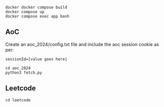 ```
docker docker compose build
docker compose up
docker compose exec app bash
```


## AoC

Create an aoc_2024/config.txt file and include the aoc session cookie as per:
```
sessionId=[value goes here]
```

```
cd aoc_2024
python3 fetch.py
```


## Leetcode
```
cd leetcode
```
